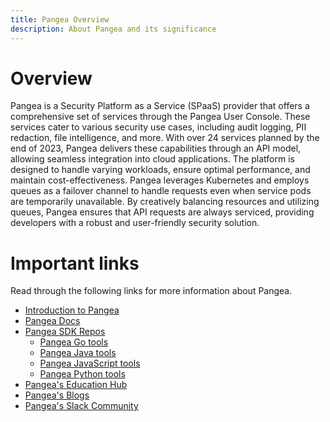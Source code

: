 ```yaml
---
title: Pangea Overview
description: About Pangea and its significance
---
```

# Overview
Pangea is a Security Platform as a Service (SPaaS) provider that offers a comprehensive set of services through the Pangea User Console. These services cater to various security use cases, including audit logging, PII redaction, file intelligence, and more. With over 24 services planned by the end of 2023, Pangea delivers these capabilities through an API model, allowing seamless integration into cloud applications. The platform is designed to handle varying workloads, ensure optimal performance, and maintain cost-effectiveness. Pangea leverages Kubernetes and employs queues as a failover channel to handle requests even when service pods are temporarily unavailable. By creatively balancing resources and utilizing queues, Pangea ensures that API requests are always serviced, providing developers with a robust and user-friendly security solution.
# Important links
Read through the following links for more information about Pangea.
- [Introduction to Pangea](https://pangea.cloud/)
- [Pangea Docs](https://pangea.cloud/docs/)
- [Pangea SDK Repos](https://github.com/pangeacyber)
  - [Pangea Go tools](https://github.com/pangeacyber/pangea-go)
  - [Pangea Java tools](https://github.com/pangeacyber/pangea-java)
  - [Pangea JavaScript tools](https://github.com/pangeacyber/pangea-javascript)
  - [Pangea Python tools](https://github.com/pangeacyber/pangea-python)
- [Pangea's Education Hub](https://pangea.cloud/resources/education-hub/Pangea)
- [Pangea's Blogs](https://pangea.cloud/docs/blog/)
- [Pangea's Slack Community](https://pangea-builders.slack.com/join/shared_invite/zt-1venxiiiq-6KasUl~jPMe_b_APSIE74A0)
